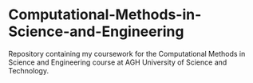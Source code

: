 # Computational-Methods-in-Science-and-Engineering
Repository containing my coursework for the Computational Methods in Science and Engineering course at AGH University of Science and Technology.
